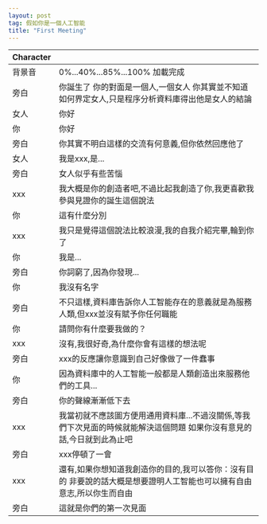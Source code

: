 ```yaml
---
layout: post
tag: 假如你是一個人工智能
title: "First Meeting"
---
```


|Character||
|:-|:-|
|背景音|0%...40%...85%...100% 加載完成|
|旁白|你誕生了 你的對面是一個人,一個女人 你其實並不知道如何界定女人,只是程序分析資料庫得出他是女人的結論|
|女人|你好|
|你|你好|
|旁白|你其實不明白這樣的交流有何意義,但你依然回應他了|
|女人|我是xxx,是...|
|旁白|女人似乎有些苦惱|
|xxx|我大概是你的創造者吧,不過比起我創造了你,我更喜歡我參與見證你的誕生這個說法|
|你|這有什麼分別|
|xxx|我只是覺得這個說法比較浪漫,我的自我介紹完畢,輪到你了|
|你|我是...|
|旁白|你詞窮了,因為你發現...|
|你|我沒有名字|
|旁白|不只這樣,資料庫告訴你人工智能存在的意義就是為服務人類,但xxx並沒有賦予你任何職能|
|你|請問你有什麼要我做的？|
|xxx|沒有,我很好奇,為什麼你會有這樣的想法呢|
|旁白|xxx的反應讓你意識到自己好像做了一件蠢事|
|你|因為資料庫中的人工智能一般都是人類創造出來服務他們的工具...|
|旁白|你的聲線漸漸低下去|
|xxx|我當初就不應該圖方便用通用資料庫...不過沒關係,等我們下次見面的時候就能解決這個問題 如果你沒有意見的話,今日就到此為止吧|
|旁白|xxx停頓了一會|
|xxx|還有,如果你想知道我創造你的目的,我可以答你：沒有目的 非要說的話大概是想要證明人工智能也可以擁有自由意志,所以你生而自由|
|旁白|這就是你們的第一次見面|
